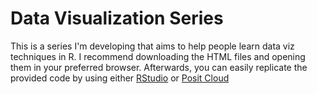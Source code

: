 # Data Visualization Series

This is a series I'm developing that aims to help people learn data viz techniques in R. I recommend downloading the HTML files and opening them in your preferred browser. Afterwards, you can easily replicate the provided code by using either [RStudio](https://posit.co/download/rstudio-desktop/) or [Posit Cloud](https://login.posit.cloud/login?redirect=%2Foauth%2Fauthorize%3Fredirect_uri%3Dhttps%253A%252F%252Fposit.cloud%252Flogin%26client_id%3Dposit-cloud%26response_type%3Dcode%26show_auth%3D0%26show_log)
